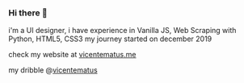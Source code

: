 ### Hi there 👋

i'm a UI designer, i have experience in Vanilla JS, Web Scraping with Python, HTML5, CSS3
my journey started on december 2019

check my website at [vicentematus.me](vicentematus.me)

my dribble @[vicentematus](dribbble.com/vicentematus)
